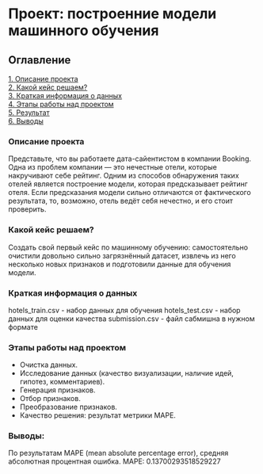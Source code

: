 # Проект: построенние модели машинного обучения


## Оглавление
[1. Описание проекта](https://github.com/deniils/-HeadHunter/blob/analys/Readme.md#Описание-проекта)  
[2. Какой кейс решаем?](https://github.com/deniils/-HeadHunter/blob/analys/Readme.md#Какой-кейс-решаем)  
[3. Краткая информация о данных](https://github.com/deniils/-HeadHunter/blob/analys/Readme.md#Краткая-информация-о-данных)  
[4. Этапы работы над проектом](https://github.com/deniils/-HeadHunter/blob/analys/Readme.md#Этапы-работы-над-проектом)  
[5. Результат](https://github.com/deniils/-HeadHunter/blob/analys/Readme.md#Результат)  
[6. Выводы](https://github.com/deniils/-HeadHunter/blob/analys/Readme.md#Выводы)

### Описание проекта
Представьте, что вы работаете дата-сайентистом в компании Booking. Одна из проблем компании — это нечестные отели, которые накручивают себе рейтинг. Одним из способов обнаружения таких отелей является построение модели, которая предсказывает рейтинг отеля. Если предсказания модели сильно отличаются от фактического результата, то, возможно, отель ведёт себя нечестно, и его стоит проверить.

### Какой кейс решаем?
Создать свой первый кейс по машинному обучению: самостоятельно очистили довольно сильно загрязнённый датасет, извлечь из него несколько новых признаков и подготовили данные для обучения модели. 

### Краткая информация о данных
hotels_train.csv - набор данных для обучения
hotels_test.csv - набор данных для оценки качества
submission.csv - файл сабмишна в нужном формате

### Этапы работы над проектом
*   Очистка данных.
*   Исследование данных (качество визуализации, наличие идей, гипотез, комментариев).
*   Генерация признаков.
*   Отбор признаков.
*   Преобразование признаков.
*   Качество решения: результат метрики MAPE.


### Выводы:
По результатам MAPE (mean absolute percentage error), средняя абсолютная процентная ошибка. 
MAPE:  0.13700293518529227